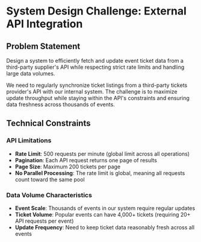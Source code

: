 # System Design Challenge: External API Integration

## Problem Statement
Design a system to efficiently fetch and update event ticket data from a third-party supplier's API while respecting strict rate limits and handling large data volumes.

We need to regularly synchronize ticket listings from a third-party tickets provider's API with our internal system. The challenge is to maximize update throughput while staying within the API's constraints and ensuring data freshness across thousands of events.

## Technical Constraints

### API Limitations
- **Rate Limit**: 500 requests per minute (global limit across all operations)
- **Pagination**: Each API request returns one page of results
- **Page Size**: Maximum 200 tickets per page
- **No Parallel Processing**: The rate limit is global, meaning all requests count toward the same pool

### Data Volume Characteristics
- **Event Scale**: Thousands of events in our system require regular updates
- **Ticket Volume**: Popular events can have 4,000+ tickets (requiring 20+ API requests per event)
- **Update Frequency**: Need to keep ticket data reasonably fresh across all events
